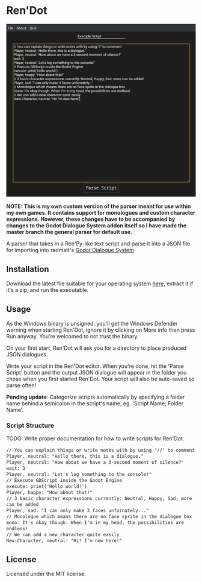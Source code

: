 # Ren'Dot

![screenshot](./assets/screenshot.png)


**NOTE: This is my own custom version of the parser meant for use within my own games. It contains support for monologues and custom character expressions. However, these changes have to be accompanied by changes to the Godot Dialogue System addon itself so I have made the master branch the general parser for default use.**

A parser that takes in a Ren'Py-like text script and parse it into a JSON file for importing into radmatt's [Godot Dialogue System](https://radmatt.itch.io/godot-dialogue-system).

## Installation

Download the latest file suitable for your operating system [here](https://github.com/tghgg/Ren-Dot/releases), extract it if it's a zip, and run the executable.

## Usage

As the Windows binary is unsigned, you'll get the Windows Defender warning when starting Ren'Dot, ignore it by clicking on More info then press Run anyway. You're welcomed to not trust the binary.

On your first start, Ren'Dot will ask you for a directory to place produced JSON dialogues.

Write your script in the Ren'Dot editor. When you're done, hit the 'Parse Script' button and the output JSON dialogue will appear in the folder you chose when you first started Ren'Dot. Your script will also be auto-saved so parse often!

**Pending update**: Categorize scripts automatically by specifying a folder name behind a semicolon in the script's name, eg. 'Script Name; Folder Name'. 

### Script Structure

TODO: Write proper documentation for how to write scripts for Ren'Dot.
```
// You can explain things or write notes with by using '//' to comment
Player, neutral: "Hello there, this is a dialogue."
Player, neutral: "How about we have a 3-second moment of silence?"
wait: 3
Player, neutral: "Let's log something to the console!"
// Execute GDScript inside the Godot Engine
execute: print('Hello world!')
Player, happy: "How about that!" 
// 3 basic character expressions currently: Neutral, Happy, Sad; more can be added
Player, sad: "I can only make 3 faces unfornately..." 
// Monologue which means there are no face sprite in the dialogue box
mono: It's okay though. When I'm in my head, the possibilities are endless! 
// We can add a new character quite easily
New-Character, neutral: "Hi! I'm new here!"
```

## License
Licensed under the MIT license.
